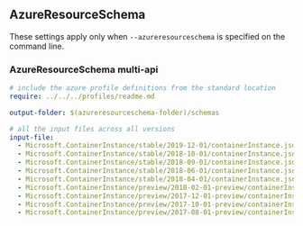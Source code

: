 ## AzureResourceSchema

These settings apply only when `--azureresourceschema` is specified on the command line.

### AzureResourceSchema multi-api

``` yaml $(azureresourceschema) && $(multiapi)
# include the azure profile definitions from the standard location
require: ../../../profiles/readme.md

output-folder: $(azureresourceschema-folder)/schemas

# all the input files across all versions
input-file:
  - Microsoft.ContainerInstance/stable/2019-12-01/containerInstance.json
  - Microsoft.ContainerInstance/stable/2018-10-01/containerInstance.json
  - Microsoft.ContainerInstance/stable/2018-09-01/containerInstance.json
  - Microsoft.ContainerInstance/stable/2018-06-01/containerInstance.json
  - Microsoft.ContainerInstance/stable/2018-04-01/containerInstance.json
  - Microsoft.ContainerInstance/preview/2018-02-01-preview/containerInstance.json
  - Microsoft.ContainerInstance/preview/2017-12-01-preview/containerInstance.json
  - Microsoft.ContainerInstance/preview/2017-10-01-preview/containerInstance.json
  - Microsoft.ContainerInstance/preview/2017-08-01-preview/containerInstance.json

```
